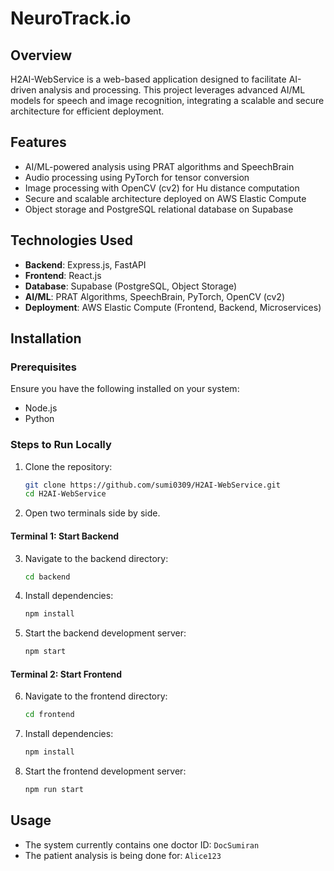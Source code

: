 # NeuroTrack.io

## Overview
H2AI-WebService is a web-based application designed to facilitate AI-driven analysis and processing. This project leverages advanced AI/ML models for speech and image recognition, integrating a scalable and secure architecture for efficient deployment.

## Features
- AI/ML-powered analysis using PRAT algorithms and SpeechBrain  
- Audio processing using PyTorch for tensor conversion  
- Image processing with OpenCV (cv2) for Hu distance computation  
- Secure and scalable architecture deployed on AWS Elastic Compute  
- Object storage and PostgreSQL relational database on Supabase  

## Technologies Used
- **Backend**: Express.js, FastAPI  
- **Frontend**: React.js  
- **Database**: Supabase (PostgreSQL, Object Storage)  
- **AI/ML**: PRAT Algorithms, SpeechBrain, PyTorch, OpenCV (cv2)  
- **Deployment**: AWS Elastic Compute (Frontend, Backend, Microservices)  

## Installation

### Prerequisites
Ensure you have the following installed on your system:
- Node.js  
- Python  

### Steps to Run Locally
1. Clone the repository:
   ```sh
   git clone https://github.com/sumi0309/H2AI-WebService.git
   cd H2AI-WebService
   ```
2. Open two terminals side by side.

#### Terminal 1: Start Backend
3. Navigate to the backend directory:
   ```sh
   cd backend
   ```
4. Install dependencies:
   ```sh
   npm install
   ```
5. Start the backend development server:
   ```sh
   npm start
   ```

#### Terminal 2: Start Frontend
6. Navigate to the frontend directory:
   ```sh
   cd frontend
   ```
7. Install dependencies:
   ```sh
   npm install
   ```
8. Start the frontend development server:
   ```sh
   npm run start
   ```

## Usage
- The system currently contains one doctor ID: `DocSumiran`  
- The patient analysis is being done for: `Alice123`  
